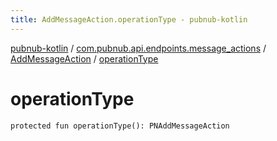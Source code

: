 ```yaml
---
title: AddMessageAction.operationType - pubnub-kotlin
---
```


[pubnub-kotlin](../../index.html) / [com.pubnub.api.endpoints.message_actions](../index.html) / [AddMessageAction](index.html) / [operationType](./operation-type.html)

# operationType

`protected fun operationType(): PNAddMessageAction`